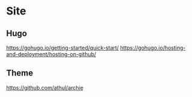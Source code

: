 # Site

## Hugo

https://gohugo.io/getting-started/quick-start/
https://gohugo.io/hosting-and-deployment/hosting-on-github/

## Theme

https://github.com/athul/archie
